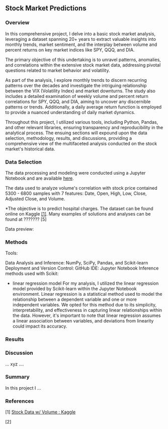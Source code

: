 ## Stock Market Predictions

### Overview

In this comprehensive project, I delve into a basic stock market analysis, leveraging a dataset spanning 20+ years to extract valuable insights into monthly trends, market sentiment, and the interplay between volume and percent returns on key market indices like SPY, QQQ, and DIA. 

The primary objective of this undertaking is to unravel patterns, anomalies, and correlations within the extensive stock market data, addressing pivotal questions related to market behavior and volatility.

As part of the analysis, I explore monthly trends to discern recurring patterns over the decades and investigate the intriguing relationship between the VIX (Volatility Index) and market downturns. The study also includes a detailed examination of weekly volume and percent return correlations for SPY, QQQ, and DIA, aiming to uncover any discernible patterns or trends. Additionally, a daily average return function is employed to provide a nuanced understanding of daily market dynamics.

Throughout this project, I utilized various tools, including Python, Pandas, and other relevant libraries, ensuring transparency and reproducibility in the analytical process. The ensuing sections will expound upon the data selection, methodology, results, and discussions, providing a comprehensive view of the multifaceted analysis conducted on the stock market's historical data.

### Data Selection

The data processing and modeling were conducted using a Jupyter Notebook and are available [here](https://github.com/jovaughn-olivier/Stocks_and_Data-Science/blob/main/Code/Workspace.ipynb).

The data used to analyze volume's correlation with stock price contained 5300 - 6800 samples with 7 features: Date, Open, High, Low, Close, Adjusted Close, and Volume.

*The objective is to predict hospital charges. The dataset can be found online on Kaggle [[1]](https://www.kaggle.com/datasets/jacksoncrow/stock-market-dataset). Many examples of solutions and analyses can be found at ??????? [5]

Data preview:


### Methods
Tools:

Data Analysis and Inference: NumPy, SciPy, Pandas, and Scikit-learn
Deployment and Version Control: GitHub
IDE: Jupyter Notebook
Inference methods used with Scikit:
-  linear regression model
For my analysis, I utilized the linear regression model provided by Scikit-learn within the Jupyter Notebook environment. Linear regression is a statistical method used to model the relationship between a dependent variable and one or more independent variables. We opted for this method due to its simplicity, interpretability, and effectiveness in capturing linear relationships within the data. However, it's important to note that linear regression assumes a linear association between variables, and deviations from linearity could impact its accuracy. 

### Results


### Discussion
...
xyz
....

### Summary
In this project I ...

### References
[1] [Stock Data w/ Volume : Kaggle](https://www.kaggle.com/datasets/jacksoncrow/stock-market-dataset)

[2] []()
